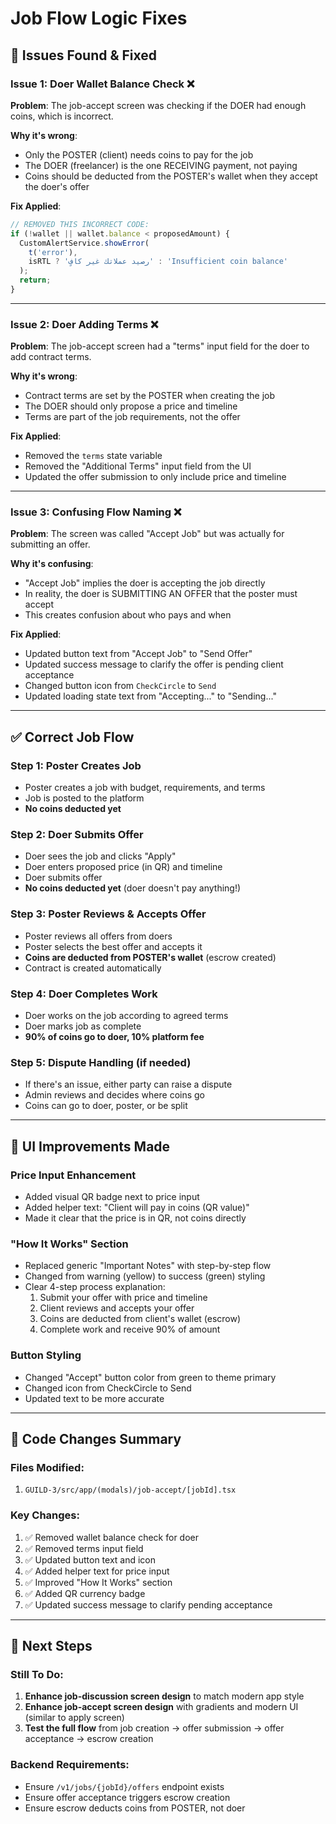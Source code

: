 # Job Flow Logic Fixes

## 🐛 Issues Found & Fixed

### **Issue 1: Doer Wallet Balance Check** ❌
**Problem**: The job-accept screen was checking if the DOER had enough coins, which is incorrect.

**Why it's wrong**: 
- Only the POSTER (client) needs coins to pay for the job
- The DOER (freelancer) is the one RECEIVING payment, not paying
- Coins should be deducted from the POSTER's wallet when they accept the doer's offer

**Fix Applied**:
```typescript
// REMOVED THIS INCORRECT CODE:
if (!wallet || wallet.balance < proposedAmount) {
  CustomAlertService.showError(
    t('error'),
    isRTL ? 'رصيد عملاتك غير كافٍ' : 'Insufficient coin balance'
  );
  return;
}
```

---

### **Issue 2: Doer Adding Terms** ❌
**Problem**: The job-accept screen had a "terms" input field for the doer to add contract terms.

**Why it's wrong**:
- Contract terms are set by the POSTER when creating the job
- The DOER should only propose a price and timeline
- Terms are part of the job requirements, not the offer

**Fix Applied**:
- Removed the `terms` state variable
- Removed the "Additional Terms" input field from the UI
- Updated the offer submission to only include price and timeline

---

### **Issue 3: Confusing Flow Naming** ❌
**Problem**: The screen was called "Accept Job" but was actually for submitting an offer.

**Why it's confusing**:
- "Accept Job" implies the doer is accepting the job directly
- In reality, the doer is SUBMITTING AN OFFER that the poster must accept
- This creates confusion about who pays and when

**Fix Applied**:
- Updated button text from "Accept Job" to "Send Offer"
- Updated success message to clarify the offer is pending client acceptance
- Changed button icon from `CheckCircle` to `Send`
- Updated loading state text from "Accepting..." to "Sending..."

---

## ✅ Correct Job Flow

### **Step 1: Poster Creates Job**
- Poster creates a job with budget, requirements, and terms
- Job is posted to the platform
- **No coins deducted yet**

### **Step 2: Doer Submits Offer**
- Doer sees the job and clicks "Apply"
- Doer enters proposed price (in QR) and timeline
- Doer submits offer
- **No coins deducted yet** (doer doesn't pay anything!)

### **Step 3: Poster Reviews & Accepts Offer**
- Poster reviews all offers from doers
- Poster selects the best offer and accepts it
- **Coins are deducted from POSTER's wallet** (escrow created)
- Contract is created automatically

### **Step 4: Doer Completes Work**
- Doer works on the job according to agreed terms
- Doer marks job as complete
- **90% of coins go to doer, 10% platform fee**

### **Step 5: Dispute Handling (if needed)**
- If there's an issue, either party can raise a dispute
- Admin reviews and decides where coins go
- Coins can go to doer, poster, or be split

---

## 🎨 UI Improvements Made

### **Price Input Enhancement**
- Added visual QR badge next to price input
- Added helper text: "Client will pay in coins (QR value)"
- Made it clear that the price is in QR, not coins directly

### **"How It Works" Section**
- Replaced generic "Important Notes" with step-by-step flow
- Changed from warning (yellow) to success (green) styling
- Clear 4-step process explanation:
  1. Submit your offer with price and timeline
  2. Client reviews and accepts your offer
  3. Coins are deducted from client's wallet (escrow)
  4. Complete work and receive 90% of amount

### **Button Styling**
- Changed "Accept" button color from green to theme primary
- Changed icon from CheckCircle to Send
- Updated text to be more accurate

---

## 📝 Code Changes Summary

### Files Modified:
1. `GUILD-3/src/app/(modals)/job-accept/[jobId].tsx`

### Key Changes:
1. ✅ Removed wallet balance check for doer
2. ✅ Removed terms input field
3. ✅ Updated button text and icon
4. ✅ Added helper text for price input
5. ✅ Improved "How It Works" section
6. ✅ Added QR currency badge
7. ✅ Updated success message to clarify pending acceptance

---

## 🚀 Next Steps

### Still To Do:
1. **Enhance job-discussion screen design** to match modern app style
2. **Enhance job-accept screen design** with gradients and modern UI (similar to apply screen)
3. **Test the full flow** from job creation → offer submission → offer acceptance → escrow creation

### Backend Requirements:
- Ensure `/v1/jobs/{jobId}/offers` endpoint exists
- Ensure offer acceptance triggers escrow creation
- Ensure escrow deducts coins from POSTER, not doer


